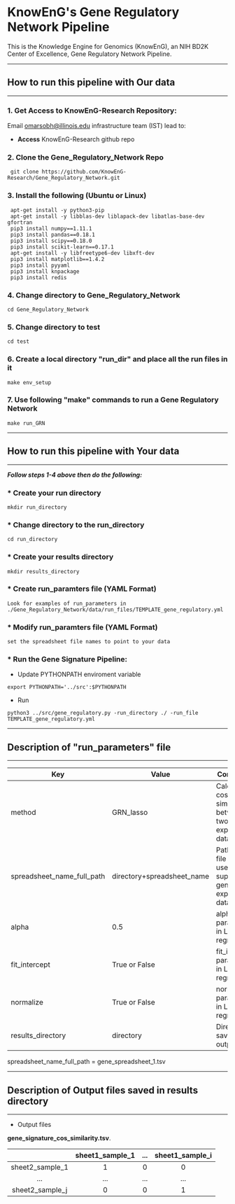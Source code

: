 # KnowEnG's Gene Regulatory Network Pipeline
 This is the Knowledge Engine for Genomics (KnowEnG), an NIH BD2K Center of Excellence, Gene Regulatory Network Pipeline.

  
* * * 
## How to run this pipeline with Our data
* * * 
### 1. Get Access to KnowEnG-Research Repository:
Email omarsobh@illinois.edu infrastructure team (IST) lead to:

* __Access__ KnowEnG-Research github repo

### 2. Clone the Gene_Regulatory_Network Repo
```
 git clone https://github.com/KnowEnG-Research/Gene_Regulatory_Network.git
```
 
### 3. Install the following (Ubuntu or Linux)
```
 apt-get install -y python3-pip
 apt-get install -y libblas-dev liblapack-dev libatlas-base-dev gfortran
 pip3 install numpy==1.11.1
 pip3 install pandas==0.18.1
 pip3 install scipy==0.18.0
 pip3 install scikit-learn==0.17.1
 apt-get install -y libfreetype6-dev libxft-dev
 pip3 install matplotlib==1.4.2
 pip3 install pyyaml
 pip3 install knpackage
 pip3 install redis
```

### 4. Change directory to Gene_Regulatory_Network

```
cd Gene_Regulatory_Network 
```

### 5. Change directory to test

```
cd test
```
 
### 6. Create a local directory "run_dir" and place all the run files in it
```
make env_setup
```

### 7. Use following "make" commands to run a Gene Regulatory Network
```
make run_GRN
```


* * * 
## How to run this pipeline with Your data
* * * 

__***Follow steps 1-4 above then do the following:***__

### * Create your run directory

 ```
 mkdir run_directory
 ```

### * Change directory to the run_directory

 ```
 cd run_directory
 ```

### * Create your results directory

 ```
 mkdir results_directory
 ```
 
### * Create run_paramters file  (YAML Format)
 ``` 
Look for examples of run_parameters in ./Gene_Regulatory_Network/data/run_files/TEMPLATE_gene_regulatory.yml
 ```
### * Modify run_paramters file  (YAML Format)
```
set the spreadsheet file names to point to your data
```

### * Run the Gene Signature Pipeline:

  * Update PYTHONPATH enviroment variable
   ``` 
   export PYTHONPATH='../src':$PYTHONPATH    
   ```
   
  * Run
   ```
  python3 ../src/gene_regulatory.py -run_directory ./ -run_file TEMPLATE_gene_regulatory.yml
   ```

* * * 
## Description of "run_parameters" file
* * * 

| **Key**                   | **Value** | **Comments** |
| ------------------------- | --------- | ------------ |
| method                    | GRN_lasso | Calculate cosine similarity between two gene expression data |
| spreadsheet_name_full_path | directory+spreadsheet_name|  Path and file name of user supplied gene expression data  |
| alpha | 0.5| alpha parameter in Lasso regression |
| fit_intercept | True or False| fit_intercept parameter in Lasso regression  |
| normalize | True or False| normalize parameter in Lasso regression |
| results_directory | directory | Directory to save the output files |

spreadsheet_name_full_path = gene_spreadsheet_1.tsv</br>
* * * 
## Description of Output files saved in results directory
* * * 

* Output files


**gene_signature_cos_similarity.tsv**.</br>

|  | sheet1_sample_1 | ... | sheet1_sample_i |
|:---------:|:---------:|:---------:| :---------:|
| sheet2_sample_1 | 1 | 0 | 0 |
| ... | ... | ... | ... | 
| sheet2_sample_j | 0 | 0 | 1 |

